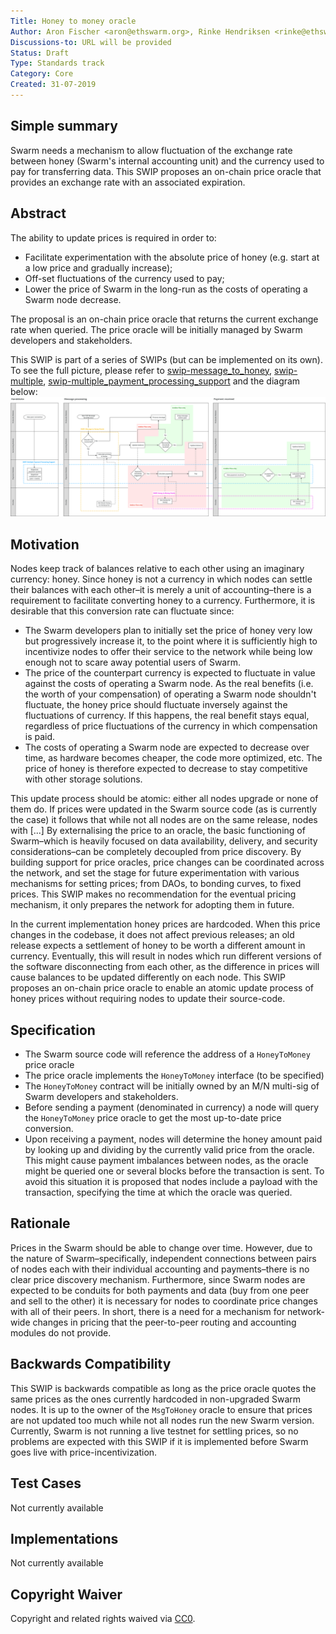 ```yaml
---
Title: Honey to money oracle
Author: Aron Fischer <aron@ethswarm.org>, Rinke Hendriksen <rinke@ethswarm.org>, Vojtech Simetka <vojtech@iovlabs.org>
Discussions-to: URL will be provided
Status: Draft
Type: Standards track
Category: Core
Created: 31-07-2019
---
```


## Simple summary 
Swarm needs a mechanism to allow fluctuation of the exchange rate between honey (Swarm's internal accounting unit) and the currency used to pay for transferring data. This SWIP proposes an on-chain price oracle that provides an exchange rate with an associated expiration.

## Abstract 
The ability to update prices is required in order to:
* Facilitate experimentation with the absolute price of honey (e.g. start at a low price and gradually increase);
* Off-set fluctuations of the currency used to pay;
* Lower the price of Swarm in the long-run as the costs of operating a Swarm node decrease.

The proposal is an on-chain price oracle that returns the current exchange rate when queried. The price oracle will be initially managed by Swarm developers and stakeholders.

This SWIP is part of a series of SWIPs (but can be implemented on its own). To see the full picture, please refer to [swip-message_to_honey](./swip-message_to_honey.md), [swip-multiple](./swip-honey_to_money.md), [swip-multiple_payment_processing_support](./swip-multiple_payment_processing_support.md) and the diagram below:
![SWIP_Diagrams.svg](./../assets/swip-honey_to_money/SWIP_Diagrams.svg)

## Motivation
Nodes keep track of balances relative to each other using an imaginary currency: honey. Since honey is not a currency in which nodes can settle their balances with each other–it is merely a unit of accounting–there is a requirement to facilitate converting honey to a currency. Furthermore, it is desirable that this conversion rate can fluctuate since:

* The Swarm developers plan to initially set the price of honey very low but progressively increase it, to the point where it is sufficiently high to incentivize nodes to offer their service to the network while being low enough not to scare away potential users of Swarm. 
* The price of the counterpart currency is expected to fluctuate in value against the costs of operating a Swarm node. As the real benefits (i.e. the worth of your compensation) of operating a Swarm node shouldn't fluctuate, the honey price should fluctuate inversely against the fluctuations of currency. If this happens, the real benefit stays equal, regardless of price fluctuations of the currency in which compensation is paid. 
* The costs of operating a Swarm node are expected to decrease over time, as hardware becomes cheaper, the code more optimized, etc. The price of honey is therefore expected to decrease to stay competitive with other storage solutions. 

This update process should be atomic: either all nodes upgrade or none of them do. If prices were updated in the Swarm source code (as is currently the case) it follows that while not all nodes are on the same release, nodes with [...] By externalising the price to an oracle, the basic functioning of Swarm–which is heavily focused on data availability, delivery, and security considerations–can be completely decoupled from price discovery. By building support for price oracles, price changes can be coordinated across the network, and set the stage for future experimentation with various mechanisms for setting prices; from DAOs, to bonding curves, to fixed prices. This SWIP makes no recommendation for the eventual pricing mechanism, it only prepares the network for adopting them in future.

In the current implementation honey prices are hardcoded. When this price changes in the codebase, it does not affect previous releases; an old release expects a settlement of honey to be worth a different amount in currency. Eventually, this will result in nodes which run different versions of the software disconnecting from each other, as the difference in prices will cause balances to be updated differently on each node. This SWIP proposes an on-chain price oracle to enable an atomic update process of honey prices without requiring nodes to update their source-code.

## Specification
* The Swarm source code will reference the address of a `HoneyToMoney` price oracle
* The price oracle implements the `HoneyToMoney` interface (to be specified) 
* The `HoneyToMoney` contract will be initially owned by an M/N multi-sig of Swarm developers and stakeholders.
* Before sending a payment (denominated in currency) a node will query the `HoneyToMoney` price oracle to get the most up-to-date price conversion. 
* Upon receiving a payment, nodes will determine the honey amount paid by looking up and dividing by the currently valid price from the oracle. This might cause payment imbalances between nodes, as the oracle might be queried one or several blocks before the transaction is sent. To avoid this situation it is proposed that nodes include a payload with the transaction, specifying the time at which the oracle was queried.

## Rationale
Prices in the Swarm should be able to change over time. However, due to the nature of Swarm–specifically, independent connections between pairs of nodes each with their individual accounting and payments–there is no clear price discovery mechanism. Furthermore, since Swarm nodes are expected to be conduits for both payments and data (buy from one peer and sell to the other) it is necessary for nodes to coordinate price changes with all of their peers. In short, there is a need for a mechanism for network-wide changes in pricing that the peer-to-peer routing and accounting modules do not provide.

## Backwards Compatibility 
This SWIP is backwards compatible as long as the price oracle quotes the same prices as the ones currently hardcoded in non-upgraded Swarm nodes. It is up to the owner of the `MsgToHoney` oracle to ensure that prices are not updated too much while not all nodes run the new Swarm version. Currently, Swarm is not running a live testnet for settling prices, so no problems are expected with this SWIP if it is implemented before Swarm goes live with price-incentivization. 

## Test Cases
Not currently available

## Implementations 
Not currently available

## Copyright Waiver
 Copyright and related rights waived via [CC0](https://creativecommons.org/publicdomain/zero/1.0/).
